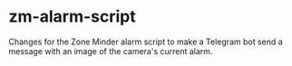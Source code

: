 # zm-alarm-script

Changes for the Zone Minder alarm script to make a Telegram bot send a message with an image of the camera's current alarm.
